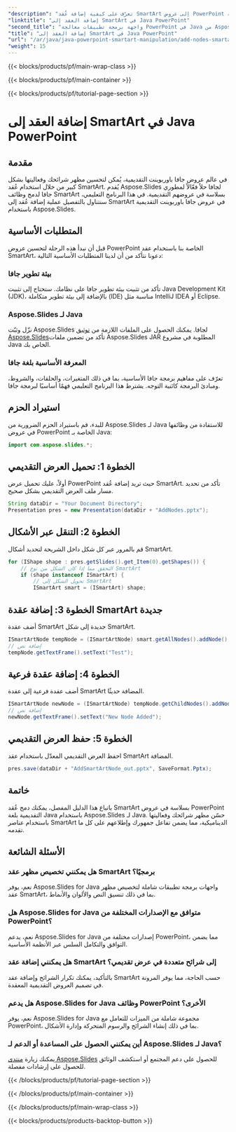 ```yaml
---
"description": "تعرّف على كيفية إضافة عُقد SmartArt إلى عروض PowerPoint التقديمية بلغة Java باستخدام Aspose.Slides لـ Java. حسّن مظهر العرض التقديمي بسهولة."
"linktitle": "إضافة العقد إلى SmartArt في Java PowerPoint"
"second_title": "واجهة برمجة تطبيقات معالجة PowerPoint في Java من Aspose.Slides"
"title": "إضافة العقد إلى SmartArt في Java PowerPoint"
"url": "/ar/java/java-powerpoint-smartart-manipulation/add-nodes-smartart-java-powerpoint/"
"weight": 15
---
```


{{< blocks/products/pf/main-wrap-class >}}

{{< blocks/products/pf/main-container >}}

{{< blocks/products/pf/tutorial-page-section >}}

# إضافة العقد إلى SmartArt في Java PowerPoint

## مقدمة
في عالم عروض جافا باوربوينت التقديمية، يُمكن لتحسين مظهر شرائحك وفعاليتها بشكل كبير من خلال استخدام عُقد SmartArt. يُقدم Aspose.Slides لجافا حلاً فعّالاً لمطوري جافا لدمج وظائف SmartArt بسلاسة في عروضهم التقديمية. في هذا البرنامج التعليمي، سنتناول بالتفصيل عملية إضافة عُقد إلى SmartArt في عروض جافا باوربوينت التقديمية باستخدام Aspose.Slides.
## المتطلبات الأساسية
قبل أن نبدأ هذه الرحلة لتحسين عروض PowerPoint الخاصة بنا باستخدام عقد SmartArt، دعونا نتأكد من أن لدينا المتطلبات الأساسية التالية:
### بيئة تطوير جافا
تأكد من تثبيت بيئة تطوير جافا على نظامك. ستحتاج إلى تثبيت Java Development Kit (JDK)، بالإضافة إلى بيئة تطوير متكاملة (IDE) مناسبة مثل IntelliJ IDEA أو Eclipse.
### Aspose.Slides لـ Java
نزّل وثبّت Aspose.Slides لجافا. يمكنك الحصول على الملفات اللازمة من [توثيق Aspose.Slides](https://reference.aspose.com/slides/java/)تأكد من تضمين ملفات Aspose.Slides JAR المطلوبة في مشروع Java الخاص بك.
### المعرفة الأساسية بلغة جافا
تعرّف على مفاهيم برمجة جافا الأساسية، بما في ذلك المتغيرات، والحلقات، والشروط، ومبادئ البرمجة كائنية التوجه. يشترط هذا البرنامج التعليمي فهمًا أساسيًا لبرمجة جافا.

## استيراد الحزم
للبدء، قم باستيراد الحزم الضرورية من Aspose.Slides لـ Java للاستفادة من وظائفها في عروض PowerPoint الخاصة بـ Java:
```java
import com.aspose.slides.*;
```
## الخطوة 1: تحميل العرض التقديمي
أولاً، عليك تحميل عرض PowerPoint حيث تريد إضافة عُقد SmartArt. تأكد من تحديد مسار ملف العرض التقديمي بشكل صحيح.
```java
String dataDir = "Your Document Directory";
Presentation pres = new Presentation(dataDir + "AddNodes.pptx");
```
## الخطوة 2: التنقل عبر الأشكال
قم بالمرور عبر كل شكل داخل الشريحة لتحديد أشكال SmartArt.
```java
for (IShape shape : pres.getSlides().get_Item(0).getShapes()) {
    // التحقق مما إذا كان الشكل من نوع SmartArt
    if (shape instanceof ISmartArt) {
        // تحويل الشكل إلى SmartArt
        ISmartArt smart = (ISmartArt) shape;
```
## الخطوة 3: إضافة عقدة SmartArt جديدة
أضف عقدة SmartArt جديدة إلى شكل SmartArt.
```java
ISmartArtNode tempNode = (ISmartArtNode) smart.getAllNodes().addNode();
// إضافة نص
tempNode.getTextFrame().setText("Test");
```
## الخطوة 4: إضافة عقدة فرعية
أضف عقدة فرعية إلى عقدة SmartArt المضافة حديثًا.
```java
ISmartArtNode newNode = (ISmartArtNode) tempNode.getChildNodes().addNode();
// إضافة نص
newNode.getTextFrame().setText("New Node Added");
```
## الخطوة 5: حفظ العرض التقديمي
احفظ العرض التقديمي المعدّل باستخدام عقد SmartArt المضافة.
```java
pres.save(dataDir + "AddSmartArtNode_out.pptx", SaveFormat.Pptx);
```

## خاتمة
باتباع هذا الدليل المفصل، يمكنك دمج عُقد SmartArt بسلاسة في عروض PowerPoint التقديمية بلغة Java باستخدام Aspose.Slides لـ Java. حسّن مظهر شرائحك وفعاليتها باستخدام عناصر SmartArt الديناميكية، مما يضمن تفاعل جمهورك وإطلاعهم على كل ما تقدمه.
## الأسئلة الشائعة
### هل يمكنني تخصيص مظهر عقد SmartArt برمجيًا؟
نعم، يوفر Aspose.Slides for Java واجهات برمجة تطبيقات شاملة لتخصيص مظهر عقد SmartArt، بما في ذلك تنسيق النص والألوان والأنماط.
### هل Aspose.Slides for Java متوافق مع الإصدارات المختلفة من PowerPoint؟
نعم، يدعم Aspose.Slides for Java إصدارات مختلفة من PowerPoint، مما يضمن التوافق والتكامل السلس عبر الأنظمة الأساسية.
### هل يمكنني إضافة عقد SmartArt إلى شرائح متعددة في عرض تقديمي؟
بالتأكيد، يمكنك تكرار الشرائح وإضافة عقد SmartArt حسب الحاجة، مما يوفر المرونة في تصميم العروض التقديمية المعقدة.
### هل يدعم Aspose.Slides for Java وظائف PowerPoint الأخرى؟
نعم، يوفر Aspose.Slides for Java مجموعة شاملة من الميزات للتعامل مع PowerPoint، بما في ذلك إنشاء الشرائح والرسوم المتحركة وإدارة الأشكال.
### أين يمكنني الحصول على المساعدة أو الدعم لـ Aspose.Slides لـ Java؟
يمكنك زيارة [منتدى Aspose.Slides](https://forum.aspose.com/c/slides/11) للحصول على دعم المجتمع أو استكشف الوثائق للحصول على إرشادات مفصلة.

{{< /blocks/products/pf/tutorial-page-section >}}

{{< /blocks/products/pf/main-container >}}

{{< /blocks/products/pf/main-wrap-class >}}

{{< blocks/products/products-backtop-button >}}